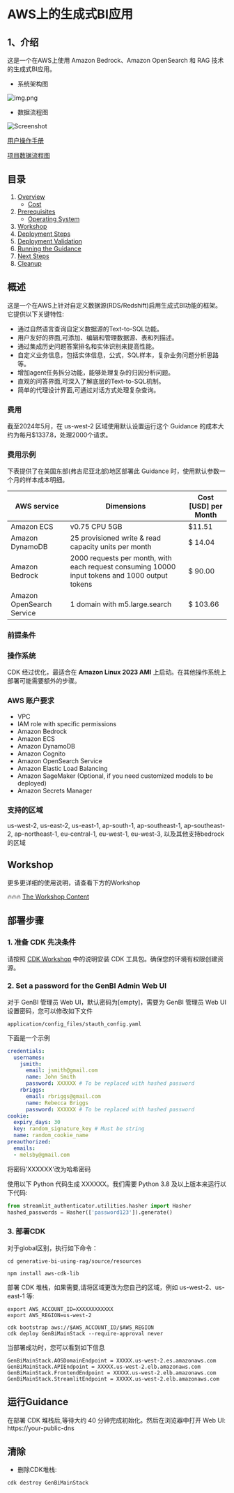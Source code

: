 # AWS上的生成式BI应用 

## 1、介绍


这是一个在AWS上使用 Amazon Bedrock、Amazon OpenSearch 和 RAG 技术的生成式BI应用。



- 系统架构图


![img.png](./assets/aws_architecture.png)

- 数据流程图

![Screenshot](./assets/logic.png)


[用户操作手册](https://github.com/aws-samples/generative-bi-using-rag/wiki/%E7%B3%BB%E7%BB%9F%E7%AE%A1%E7%90%86%E5%91%98%E6%93%8D%E4%BD%9C)

[项目数据流程图](https://github.com/aws-samples/generative-bi-using-rag/wiki/%E6%9E%B6%E6%9E%84%E5%9B%BE)


## 目录

1. [Overview](#overview)
    - [Cost](#cost)
2. [Prerequisites](#prerequisites)
    - [Operating System](#operating-system)
3. [Workshop](#workshop)
4. [Deployment Steps](#deployment-steps)
5. [Deployment Validation](#deployment-validation)
6. [Running the Guidance](#running-the-guidance)
7. [Next Steps](#next-steps)
8. [Cleanup](#cleanup)

## 概述


这是一个在AWS上针对自定义数据源(RDS/Redshift)启用生成式BI功能的框架。它提供以下关键特性:

- 通过自然语言查询自定义数据源的Text-to-SQL功能。
- 用户友好的界面,可添加、编辑和管理数据源、表和列描述。
- 通过集成历史问题答案排名和实体识别来提高性能。
- 自定义业务信息，包括实体信息，公式，SQL样本，复杂业务问题分析思路等。
- 增加agent任务拆分功能，能够处理复杂的归因分析问题。
- 直观的问答界面,可深入了解底层的Text-to-SQL机制。
- 简单的代理设计界面,可通过对话方式处理复杂查询。



### 费用

截至2024年5月，在 us-west-2 区域使用默认设置运行这个 Guidance 的成本大约为每月$1337.8，处理2000个请求。



### 费用示例

下表提供了在美国东部(弗吉尼亚北部)地区部署此 Guidance 时，使用默认参数一个月的样本成本明细。


| AWS service  | Dimensions | Cost [USD] per Month |
| ----------- | ------------ | ------------ |
| Amazon ECS | v0.75 CPU 5GB | $11.51 |
| Amazon DynamoDB | 25 provisioned write & read capacity units per month | $ 14.04 |
| Amazon Bedrock | 2000 requests per month, with each request consuming 10000 input tokens and 1000 output tokens | $ 90.00 |
| Amazon OpenSearch Service | 1 domain with m5.large.search | $ 103.66 |



### 前提条件

### 操作系统

CDK 经过优化，最适合在 **Amazon Linux 2023 AMI** 上启动。在其他操作系统上部署可能需要额外的步骤。

### AWS 账户要求

- VPC
- IAM role with specific permissions
- Amazon Bedrock
- Amazon ECS
- Amazon DynamoDB
- Amazon Cognito
- Amazon OpenSearch Service
- Amazon Elastic Load Balancing
- Amazon SageMaker (Optional, if you need customized models to be deployed)
- Amazon Secrets Manager

### 支持的区域

us-west-2, us-east-2, us-east-1, ap-south-1, ap-southeast-1, ap-southeast-2, ap-northeast-1, eu-central-1, eu-west-1, eu-west-3, 以及其他支持bedrock的区域

## Workshop

更多更详细的使用说明，请查看下方的Workshop

🔥🔥🔥 [The Workshop Content](https://catalog.us-east-1.prod.workshops.aws/workshops/37b20322-fc96-4716-8e51-4568b0641448)


## 部署步骤

### 1. 准备 CDK 先决条件

请按照 [CDK Workshop](https://cdkworkshop.com/15-prerequisites.html) 中的说明安装 CDK 工具包。确保您的环境有权限创建资源。

### 2. Set a password for the GenBI Admin Web UI

对于 GenBI 管理员 Web UI，默认密码为[empty]，需要为 GenBI 管理员 Web UI 设置密码，您可以修改如下文件

```application/config_files/stauth_config.yaml```

下面是一个示例

```yaml
credentials:
  usernames:
    jsmith:
      email: jsmith@gmail.com
      name: John Smith
      password: XXXXXX # To be replaced with hashed password
    rbriggs:
      email: rbriggs@gmail.com
      name: Rebecca Briggs
      password: XXXXXX # To be replaced with hashed password
cookie:
  expiry_days: 30
  key: random_signature_key # Must be string
  name: random_cookie_name
preauthorized:
  emails:
  - melsby@gmail.com
```

将密码'XXXXXX'改为哈希密码

使用以下 Python 代码生成 XXXXXX。我们需要 Python 3.8 及以上版本来运行以下代码:

```python
from streamlit_authenticator.utilities.hasher import Hasher
hashed_passwords = Hasher(['password123']).generate()
```

### 3. 部署CDK

对于global区别，执行如下命令：

```
cd generative-bi-using-rag/source/resources

npm install aws-cdk-lib
```

部署 CDK 堆栈，如果需要,请将区域更改为您自己的区域，例如 us-west-2、us-east-1 等:

```
export AWS_ACCOUNT_ID=XXXXXXXXXXXX
export AWS_REGION=us-west-2

cdk bootstrap aws://$AWS_ACCOUNT_ID/$AWS_REGION 
cdk deploy GenBiMainStack --require-approval never

```

当部署成功时，您可以看到如下信息
```
GenBiMainStack.AOSDomainEndpoint = XXXXX.us-west-2.es.amazonaws.com
GenBiMainStack.APIEndpoint = XXXXX.us-west-2.elb.amazonaws.com
GenBiMainStack.FrontendEndpoint = XXXXX.us-west-2.elb.amazonaws.com
GenBiMainStack.StreamlitEndpoint = XXXXX.us-west-2.elb.amazonaws.com
```


## 运行Guidance

在部署 CDK 堆栈后,等待大约 40 分钟完成初始化。然后在浏览器中打开 Web UI: https://your-public-dns

## 清除
- 删除CDK堆栈:
```
cdk destroy GenBiMainStack
```
